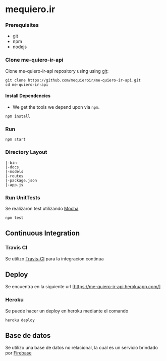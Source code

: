# mequiero.ir

### Prerequisites

- git
- npm
- nodejs

### Clone me-quiero-ir-api

Clone me-quiero-ir-api repository using using [git][git]:

```
git clone https://github.com/mequieroir/me-quiero-ir-api.git
cd me-quiero-ir-api
```


#### Install Dependencies

* We get the tools we depend upon via `npm`.

```
npm install
```

### Run

```
npm start
```

### Directory Layout

```
|-bin
|-docs
|-models
|-routes
|-package.json
|-app.js
```

### Run UnitTests

Se realizaron test utilizando [Mocha][mocha]

```
npm test
```
## Continuous Integration

### Travis CI

Se utilizo [Travis-CI][travis] para la integracion continua
## Deploy
Se encuentra en la siguiente url [https://me-quiero-ir-api.herokuapp.com/]

### Heroku

Se puede hacer un deploy en heroku mediante el comando
```
heroku deploy
```
## Base de datos
Se utilizo una base de datos no relacional, la cual es un servicio brindado por [Firebase][firebase] 


[git]: http://git-scm.com/
[npm]: https://www.npmjs.org/
[node]: http://nodejs.org
[travis]: https://travis-ci.org/
[firebase]: https://firebase.google.com/
[heroku]: https://www.heroku.com/
[Mocha]: https://mochajs.org/
